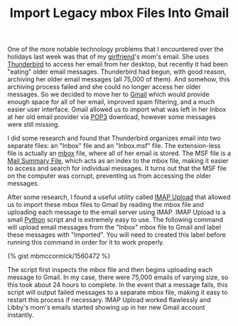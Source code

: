 ﻿---
layout: post
title: "Import Legacy mbox Files Into Gmail"
---

One of the more notable technology problems that I encountered over the holidays last week was that of my [girlfriend](http://elizabethpuccinelli.com/)'s mom's email. She uses [Thunderbird](http://www.mozilla.org/en-US/thunderbird/) to access her email from her desktop, but recently it had been "eating" older email messages. Thunderbird had begun, with good reason, archiving her older email messages (all 75,000 of them). And somehow, this archiving process failed and she could no longer access her older messages. So we decided to move her to [Gmail](https://gmail.com) which would provide enough space for all of her email, improved spam filtering, and a much easier user interface. Gmail allowed us to import what was left in her Inbox at her old email provider via [POP3](http://en.wikipedia.org/wiki/Post_Office_Protocol) download, however some messages were still missing.

I did some research and found that Thunderbird organizes email into two separate files: an "Inbox" file and an "Inbox.msf" file. The extension-less file is actually an [mbox](http://en.wikipedia.org/wiki/Mbox) file, where all of her email is stored. The MSF file is a [Mail Summary File](http://en.wikipedia.org/wiki/Mork_(file_format)), which acts as an index to the mbox file, making it easier to access and search for individual messages. It turns out that the MSF file on the computer was corrupt, preventing us from accessing the older messages.

After some research, I found a useful utility called [IMAP Upload](http://imap-upload.sourceforge.net/) that allowed us to import these mbox files to Gmail by reading the mbox file and uploading each message to the email server using IMAP. IMAP Upload is a small [Python](http://python.org/) script and is extremely easy to use. The following command will upload email messages from the "Inbox" mbox file to Gmail and label these messages with "Imported". You will need to created this label before running this command in order for it to work properly.

{% gist mbmccormick/1560472 %}

The script first inspects the mbox file and then begins uploading each message to Gmail. In my case, there were 75,000 emails of varying size, so this took about 24 hours to complete. In the event that a message fails, this script will output failed messages to a separate mbox file, making it easy to restart this process if necessary. IMAP Upload worked flawlessly and Libby's mom's emails started showing up in her new Gmail account instantly.
